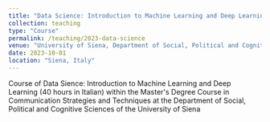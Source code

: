 ```yaml
---
title: "Data Science: Introduction to Machine Learning and Deep Learning"
collection: teaching
type: "Course"
permalink: /teaching/2023-data-science
venue: "University of Siena, Department of Social, Political and Cognitive Sciences"
date: 2023-10-01
location: "Siena, Italy"
---
```


Course of Data Sience: Introduction to Machine Learning and Deep Learning (40 hours in Italian) within the Master's Degree Course in Communication Strategies and Techniques at the Department of Social, Political and Cognitive Sciences of the University of Siena
